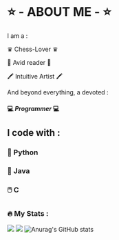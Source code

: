 # ⭐ - ABOUT ME - ⭐

I am a : 

♛ Chess-Lover ♛  

📰 Avid reader 📰  

🖍️ Intuitive Artist 🖍️  



And beyond everything, a devoted :  
  
#### 💻 *Programmer* 💻 

## I code with : 

 ### 🐍 Python

 ### 🧩 Java

 ### 🖱️ C

##

### :fire: My Stats :
![](https://github.com/HayetFer/github-stats/blob/master/generated/overview.svg)
![](https://github.com/HayetFer/github-stats/blob/master/generated/languages.svg)
![Anurag's GitHub stats](https://github-readme-stats.vercel.app/api?username=HayetFer&show_icons=true&theme=radical)
